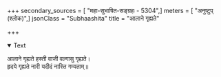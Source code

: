 +++
secondary_sources = [ "महा-सुभाषित-सङ्ग्रहः - 5304",]
meters = [ "अनुष्टुप् (श्लोक)",]
jsonClass = "Subhaashita"
title = "आलाने गृह्यते"

+++

<details open><summary>Text</summary>

आलाने गृह्यते हस्ती वाजी वल्गासु गृह्यते।  
हृदये गृह्यते नारी यदीदं नास्ति गम्यताम्॥
</details>

